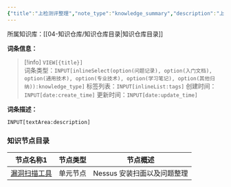```yaml
---
{"title":"上检测评整理","note_type":"knowledge_summary","description":"上检所软件测评所需要的工具使用流程整理","tags":["软件测评","上检所"],"create_time":"2024-12-10","update_time":"2025-02-19","dg-home":false,"dg-publish":true,"knowledge_type":"其他归纳","root":"知识仓库目录","permalink":"/04-知识仓库/归纳目录/06-其他归纳/上检测评整理/","dgPassFrontmatter":true,"noteIcon":"","created":"2024-12-10","updated":"2025-02-19"}
---
```



所属知识库：[[04-知识仓库/知识仓库目录\|知识仓库目录]]

**词条信息：**

> [!info] `VIEW[{title}]`  
> 词条类型：`INPUT[inlineSelect(option(问题记录), option(入门文档), option(通用技术), option(专业技术), option(学习笔记), option(其他归纳)):knowledge_type]` 标签列表：`INPUT[inlineList:tags]` 创建时间：`INPUT[date:create_time]` 更新时间：`INPUT[date:update_time]`

**词条描述：**

`INPUT[textArea:description]`

### 知识节点目录

<div><table class="dataview table-view-table"><thead class="table-view-thead"><tr class="table-view-tr-header"><th class="table-view-th"><span data-tag-name="p" class="el-p">节点名称</span><span class="dataview small-text">1</span></th><th class="table-view-th"><span data-tag-name="p" class="el-p">节点类型</span></th><th class="table-view-th"><span data-tag-name="p" class="el-p">节点概述</span></th></tr></thead><tbody class="table-view-tbody"><tr><td><span data-tag-name="p" class="el-p"><a data-tooltip-position="top" aria-label="04-知识仓库/知识单元/06-其他归纳/上检测评整理/漏洞扫描工具.md" data-href="04-知识仓库/知识单元/06-其他归纳/上检测评整理/漏洞扫描工具.md" href="04-知识仓库/知识单元/06-其他归纳/上检测评整理/漏洞扫描工具.md" class="internal-link" target="_blank" rel="noopener nofollow">漏洞扫描工具</a></span></td><td><span data-tag-name="p" class="el-p">单元节点</span></td><td><span data-tag-name="p" class="el-p">Nessus 安装扫面以及问题整理</span></td></tr></tbody></table></div>
